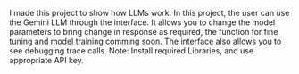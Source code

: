I made this project to show how LLMs work. In this project, the user can use the Gemini LLM through the interface. It allows you to change the model parameters to bring change in response
as required, the function for fine tuning and model training comming soon. The interface also allows you to see debugging trace calls.
Note: Install required Libraries, and use appropriate API key.
